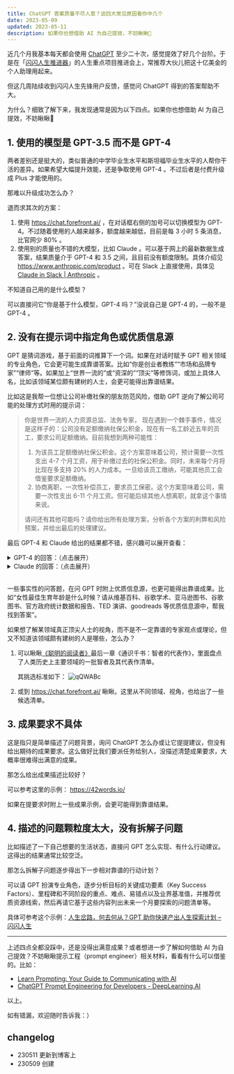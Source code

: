 ```yaml
---
title: ChatGPT 答案质量不尽人意？这四大常见原因看你中几个
date: 2023-05-09
updated: 2023-05-11
description: 如果你也想借助 AI 为自己提效，不妨瞅瞅🤗
---
```




近几个月我基本每天都会使用 [ChatGPT](https://chat.openai.com) 至少二十次，感觉提效了好几个台阶。于是在「[闪闪人生推进器](https://sunnylife42.com)」的人生重点项目推进会上，常推荐大伙儿把这十亿美金的个人助理用起来。

但这几周陆续收到闪闪人生先锋用户反馈，感觉问 ChatGPT 得到的答案帮助不大。

为什么？细致了解下来，我发现通常是因为以下四点。如果你也想借助 AI 为自己提效，不妨瞅瞅🤗




## 1. 使用的模型是 GPT-3.5 而不是 GPT-4 

两者差别还是挺大的，类似普通的中学毕业生水平和斯坦福毕业生水平的人帮你干活的差异。如果希望大幅提升效能，还是争取使用 GPT-4 。不过后者是付费升级成 Plus 才能使用的。

那难以升级成功怎么办？

退而求其次的方案：

1. 使用 https://chat.forefront.ai/ ，在对话框右侧的加号可以切换模型为 GPT-4。不过随着使用的人越来越多，额度越来越低，目前是每 3 小时 5 条消息，比官网少 80% 。
2. 使用别的质量也不错的大模型，比如 Claude 。可以基于网上的最新数据生成答案，结果质量介于 GPT-4 和 3.5 之间，且目前没有额度限制。具体介绍见 https://www.anthropic.com/product 。可在 Slack 上直接使用，具体见 [Claude in Slack | Anthropic](https://www.anthropic.com/claude-in-slack) 。

不知道自己用的是什么模型？

可以直接问它“你是基于什么模型，GPT-4 吗？”没说自己是 GPT-4 的，一般不是 GPT-4 。

## 2. 没有在提示词中指定角色或优质信息源

GPT 是猜词游戏，基于前面的词推算下一个词。如果在对话时赋予 GPT 相关领域的专业角色，它会更可能生成靠谱答案。比如“你是创业者教练”“市场和品牌专家”“律师”等。如果加上“世界一流的”或“资深的”“顶尖”等修饰词，或加上具体人名，比如该领域某位颇有建树的人士，会更可能得出靠谱结果。

比如这是我帮一位想让公司补缴社保的朋友防范风险，借助 GPT 逆向了解公司可能的处理方式时用的提示词：

> 你是世界一流的人力资源总监、法务专家， 现在遇到一个棘手事件，情况是这样子的：公司没有足额缴纳社保公积金，现在有一名工龄近五年的员工，要求公司足额缴纳。目前我想到两种可能性：
> 1. 为该员工足额缴纳社保公积金。这个方案意味着公司，预计需要一次性支出 4-7 个月工资，用于补缴过去的社保公积金。同时，未来每个月将比现在多支持 20% 的人力成本。一旦给该员工缴纳，可能其他员工会借鉴要求足额缴纳。
> 2. 协商离职，一次性补偿员工，要求员工保密。这个方案意味着公司，需要一次性支出 6-11 个月工资。但可能后续其他人想离职，就拿这个事情来说。
> 
> 请问还有其他可能吗？请你给出所有处理方案，分析各个方案的利弊和风险预案，并给出最后的处理建议。

最后 GPT-4 和 Claude 给出的结果都不错，感兴趣可以展开查看：

<details>
  <summary>GPT-4 的回答：（点击展开）</summary>
作为人力资源总监和法务专家，我理解这是一个复杂的问题，需要在维护员工权益和公司利益之间进行平衡。你已经考虑了两种可能性，但我们还可以考虑更多的解决方案。在此，我将提出其他的可能性，并分析每个选项的利弊和风险。

1. 完全合规，补缴所有员工的社保公积金：这种方案是完全合规的，它遵循了国家的法律法规。优点是，它可以帮助公司建立良好的公司形象，提升员工的满意度和忠诚度，从长远来看可能会提高员工的工作效率。然而，缺点是，短期内公司需要支付大量的补缴款项，这可能会给公司的财务状况带来压力。风险预案是，公司可以考虑寻找外部资金或贷款以应对这种情况。
2. 提供提升工资或其他福利的方案，以弥补不足额缴纳的社保公积金：这种方案可能会让员工感到满意，同时也降低了公司的短期负担。然而，这并不能解决公司不符合法律法规的问题，可能会引起员工的不满和法律风险。风险预案是，公司应该寻求法律咨询，并准备应对可能的法律纠纷。

对于你提出的两个方案，我会这样分析：

1. 为该员工足额缴纳社保公积金：这个方案的优点是它可以解决这位员工的问题，并且遵守了法律法规。然而，缺点是这可能会引发其他员工的要求，导致公司需要付出更多的资金。风险预案是，公司可以设立一项政策，对于这种情况进行规范，确保所有员工的权益得到保障。
2. 协商离职，一次性补偿员工，要求员工保密：这个方案的优点是，公司可以通过一次性的支出解决问题。然而，缺点是这可能会引发其他员工的不满，甚至可能引发法律问题。风险预案是，公司应该寻求法律咨询，并准备应对可能的法律纠纷。

综合以上分析，我建议公司选择完全合规，补缴所有员工的社保公积金的方案。虽然这会导致短期内的财务压力，但是从长远来看，这将有助于保护公司免受法律纠纷的风险，并提升公司的形象和员工的满意度。同时，公司应在财务和法律方面制定详细的预案。

首先，公司应该与财务部门合作，评估补缴所有员工社保公积金的总成本，并制定一个详细的财务预案。如果公司的现金流无法满足这个成本，公司可能需要寻找外部资金，例如通过贷款或其他投资渠道。

其次，公司应该与法务部门合作，确保公司的操作符合法律法规。这可能包括与员工签署新的工作合同，明确公司将足额缴纳社保公积金，并且可能需要修改公司的内部政策，以防止未来出现类似的问题。

最后，公司应该和员工进行沟通，解释这个决定，并强调公司对员工权益的尊重和对法律法规的遵守。公司也可以提供额外的福利或激励，以鼓励员工在这个过渡期内保持积极的态度。

这个过程可能会有挑战，但是只有这样，公司才能在法律和道德上同时保护自身和员工的权益。如果公司选择了其他的解决方案，例如单独为一名员工足额缴纳社保公积金，或者协商离职和一次性补偿，这可能会引发其他员工的不满，甚至可能带来法律风险。因此，尽管完全合规的方案可能会带来短期的财务压力，但是从长期来看，这可能是最佳的选择。  

</details>


<details>
  <summary> Claude 的回答：（点击展开） </summary>

![lAZNZH](https://cdn.sunnyhuang.net/share/lAZNZH.jpg/webp ':size=500') 

</details>

<br>

一些事实性的问答题，在问 GPT 时附上优质信息源，也更可能得出靠谱成果。比如“女性最佳生育年龄是什么时候？请从维基百科、谷歌学术、亚马逊图书、谷歌图书、官方政府统计数据和报告、TED 演讲、goodreads 等优质信息源中，帮我找到答案”。


如果想了解某领域真正顶尖人士的视角，而不是不一定靠谱的专家观点或理论，但又不知道该领域颇有建树的人是哪些，怎么办？ 

1. 可以瞅瞅[《聪明的阅读者》](https://book.douban.com/subject/36359767/)最后一章《通识千书：智者的代表作》，里面盘点了人类历史上主要领域的一批智者及其代表作清单。

    其挑选标准如下：
    ![qQWABc](https://cdn.sunnyhuang.net/share/qQWABc.png/webp ':size=200')

2. 或到 https://chat.forefront.ai/ 瞅瞅。这里从不同领域、视角，也给出了一些候选清单。




## 3. 成果要求不具体

这是指只是简单描述了问题背景，询问 ChatGPT 怎么办或让它提提建议，但没有给出期待的成果要求。这么做好比我们要派任务给别人，没描述清楚成果要求，大概率很难得出满意的成果。

那怎么给出成果描述比较好？

可以参考这里的示例： https://42words.io/

如果在提要求时附上一些成果示例，会更可能得到靠谱结果。

## 4. 描述的问题颗粒度太大，没有拆解子问题

比如描述了一下自己想要的生活状态，直接问 GPT 怎么实现、有什么行动建议。这得出的结果通常比较空泛。

那怎么拆解子问题逐步得出下一步相对靠谱的行动计划？

可以请 GPT 扮演专业角色，逐步分析目标的关键成功要素（Key Success Factors）、里程碑和不同阶段的重点、难点、易错点以及业界基准值，并推荐优质资源线索，然后再请它基于这些内容列出未来一个月要探索的问题清单等。

具体可参考这个示例：[人生岔路，何去何从？GPT 助你快速产出人生探索计划 – 闪闪人生](https://sunnylife42.com/docs/project-meta/case1-p2-restaurant)


---


上述四点全都没踩中，还是没得出满意成果？或者想进一步了解如何借助 AI 为自己提效？不妨瞅瞅提示工程（prompt engineer）相关材料，看看有什么可以借鉴的。比如：

- [Learn Prompting: Your Guide to Communicating with AI](https://learnprompting.org/zh-Hans/docs/intro)
- [ChatGPT Prompt Engineering for Developers - DeepLearning.AI](https://www.deeplearning.ai/short-courses/chatgpt-prompt-engineering-for-developers/)

以上。

如有错漏，欢迎随时告诉我：）


## changelog

- 230511 更新到博客上
- 230509 创建


